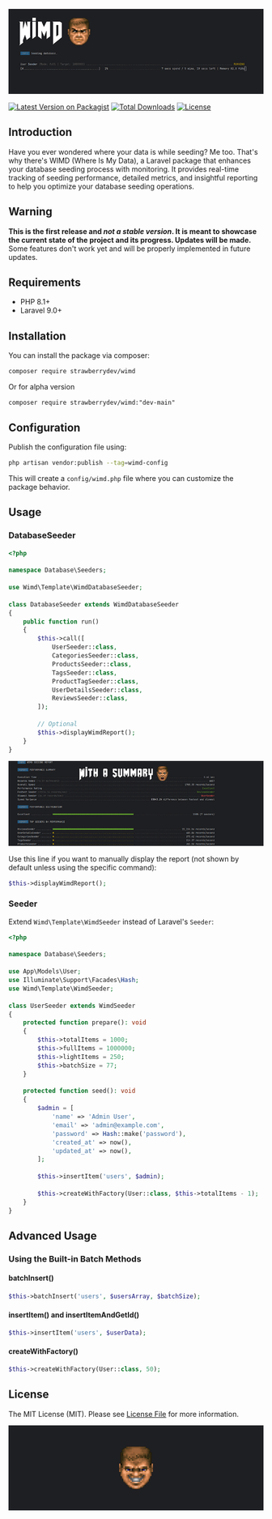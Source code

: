 ![Cover](/.github/header.jpg)

[![Latest Version on Packagist](https://img.shields.io/packagist/v/strawberrydev/wimd.svg?style=flat-square)](https://packagist.org/packages/strawberrydev/wimd)
[![Total Downloads](https://img.shields.io/packagist/dt/strawberrydev/wimd.svg?style=flat-square)](https://packagist.org/packages/strawberrydev/wimd)
[![License](https://img.shields.io/packagist/l/strawberrydev/wimd.svg?style=flat-square)](https://packagist.org/packages/strawberrydev/wimd)

## Introduction

Have you ever wondered where your data is while seeding? Me too. That's why there's WIMD (Where Is My Data), a Laravel package that enhances your database seeding process with monitoring. It provides real-time tracking of seeding performance, detailed metrics, and insightful reporting to help you optimize your database seeding operations.

## Warning

**This is the first release and *not a stable version*. It is meant to showcase the current state of the project and its progress. Updates will be made.**  
Some features don't work yet and will be properly implemented in future updates.

## Requirements

- PHP 8.1+
- Laravel 9.0+

## Installation

You can install the package via composer:

```bash
composer require strawberrydev/wimd
````
Or for alpha version
```
composer require strawberrydev/wimd:"dev-main"
```

## Configuration

Publish the configuration file using:

```bash
php artisan vendor:publish --tag=wimd-config
```

This will create a `config/wimd.php` file where you can customize the package behavior.

## Usage

### DatabaseSeeder

```php
<?php

namespace Database\Seeders;

use Wimd\Template\WimdDatabaseSeeder;

class DatabaseSeeder extends WimdDatabaseSeeder
{
    public function run()
    {
        $this->call([
            UserSeeder::class,
            CategoriesSeeder::class,
            ProductsSeeder::class,
            TagsSeeder::class,
            ProductTagSeeder::class,
            UserDetailsSeeder::class,
            ReviewsSeeder::class,
        ]);

        // Optional
        $this->displayWimdReport();
    }
}
```

![showcase](/.github/showcase.jpg)

Use this line if you want to manually display the report (not shown by default unless using the specific command):

```php
$this->displayWimdReport();
```

### Seeder

Extend `Wimd\Template\WimdSeeder` instead of Laravel's `Seeder`:

```php
<?php

namespace Database\Seeders;

use App\Models\User;
use Illuminate\Support\Facades\Hash;
use Wimd\Template\WimdSeeder;

class UserSeeder extends WimdSeeder
{
    protected function prepare(): void
    {
        $this->totalItems = 1000;
        $this->fullItems = 1000000;
        $this->lightItems = 250;
        $this->batchSize = 77;
    }

    protected function seed(): void
    {
        $admin = [
            'name' => 'Admin User',
            'email' => 'admin@example.com',
            'password' => Hash::make('password'),
            'created_at' => now(),
            'updated_at' => now(),
        ];

        $this->insertItem('users', $admin);

        $this->createWithFactory(User::class, $this->totalItems - 1);
    }
}
```

## Advanced Usage

### Using the Built-in Batch Methods

#### batchInsert()

```php
$this->batchInsert('users', $usersArray, $batchSize);
```

#### insertItem() and insertItemAndGetId()

```php
$this->insertItem('users', $userData);
```

#### createWithFactory()

```php
$this->createWithFactory(User::class, 50);
```

## License

The MIT License (MIT). Please see [License File](LICENSE) for more information.

![Footer](/.github/footer.jpg)
